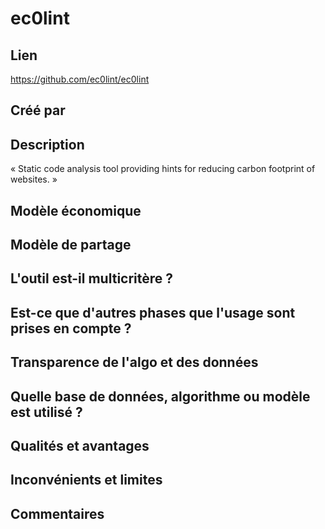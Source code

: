 # ec0lint

## Lien

https://github.com/ec0lint/ec0lint

## Créé par



## Description

« Static code analysis tool providing hints for reducing carbon footprint of websites. »

## Modèle économique



## Modèle de partage



## L'outil est-il multicritère ?

## Est-ce que d'autres phases que l'usage sont prises en compte ?


## Transparence de l'algo et des données



## Quelle base de données, algorithme ou modèle est utilisé ?



## Qualités et avantages



## Inconvénients et limites



## Commentaires



